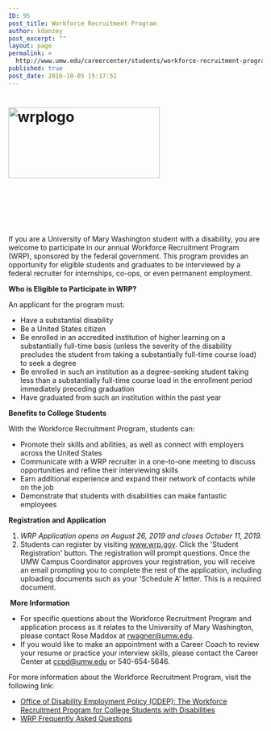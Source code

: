 ```yaml
---
ID: 95
post_title: Workforce Recruitment Program
author: kdanzey
post_excerpt: ""
layout: page
permalink: >
  http://www.umw.edu/careercenter/students/workforce-recruitment-program/
published: true
post_date: 2016-10-05 15:17:51
---
```

<div class="post-20245 page type-page status-publish hentry entry">
<div class="post-20245 page type-page status-publish hentry entry">
<h1 class="entry-title"><a href="https://wrp.gov/LoginPre.do?method=login"><img class="size-medium wp-image-96 alignleft" src="http://www.umw.edu/careercenter/wp-content/uploads/sites/41/2016/10/WRPLogo-300x140.jpg" alt="wrplogo" width="300" height="140" /></a></h1>
<div class="entry-content">

&nbsp;

&nbsp;

&nbsp;

If you are a University of Mary Washington student with a disability, you are welcome to participate in our annual Workforce Recruitment Program (WRP), sponsored by the federal government. This program provides an opportunity for eligible students and graduates to be interviewed by a federal recruiter for internships, co-ops, or even permanent employment.

<strong>Who is Eligible to Participate in WRP?</strong>

An applicant for the program must:
<ul>
 	<li>Have a substantial disability</li>
 	<li>Be a United States citizen</li>
 	<li>Be enrolled in an accredited institution of higher learning on a substantially full-time basis (unless the severity of the disability precludes the student from taking a substantially full-time course load) to seek a degree</li>
 	<li>Be enrolled in such an institution as a degree-seeking student taking less than a substantially full-time course load in the enrollment period immediately preceding graduation</li>
 	<li>Have graduated from such an institution within the past year</li>
</ul>
<strong>Benefits to College Students</strong>

With the Workforce Recruitment Program, students can:
<ul>
 	<li>Promote their skills and abilities, as well as connect with employers across the United States</li>
 	<li>Communicate with a WRP recruiter in a one-to-one meeting to discuss opportunities and refine their interviewing skills</li>
 	<li>Earn additional experience and expand their network of contacts while on the job</li>
 	<li>Demonstrate that students with disabilities can make fantastic employees</li>
</ul>
<strong>Registration and Application</strong>
<ol>
 	<li><em>WRP Application opens on August 26, 2019 and closes October 11, 2019.</em><strong><em>
</em></strong></li>
 	<li>Students can register by visiting <a href="https://wrp.gov/LoginPre.do?method=login">www.wrp.gov</a>. Click the 'Student Registration' button. The registration will prompt questions. Once the UMW Campus Coordinator approves your registration, you will receive an email prompting you to complete the rest of the application, including uploading documents such as your 'Schedule A' letter. This is a required document.</li>
</ol>
<strong> </strong><strong>More Information </strong>
<ul>
 	<li>For specific questions about the Workforce Recruitment Program and application process as it relates to the University of Mary Washington, please contact Rose Maddox at <a href="mailto:rwagner@umw.edu">rwagner@umw.edu</a>.</li>
 	<li>If you would like to make an appointment with a Career Coach to review your resume or practice your interview skills, please contact the Career Center at <a href="mailto:ccpd@umw.edu">ccpd@umw.edu</a> or 540-654-5646.</li>
</ul>
For more information about the Workforce Recruitment Program, visit the following link:
<ul>
 	<li><a href="https://www.wrp.gov/wrp?id=wrp_about_us">Office of Disability Employment Policy (ODEP): The Workforce Recruitment Program for College Students with Disabilities</a></li>
 	<li><a href="https://www.wrp.gov/wrp?id=kb_article&amp;sys_id=e788b9cfdbbc330048d576708c961997">WRP Frequently Asked Questions</a></li>
</ul>
</div>
</div>
</div>